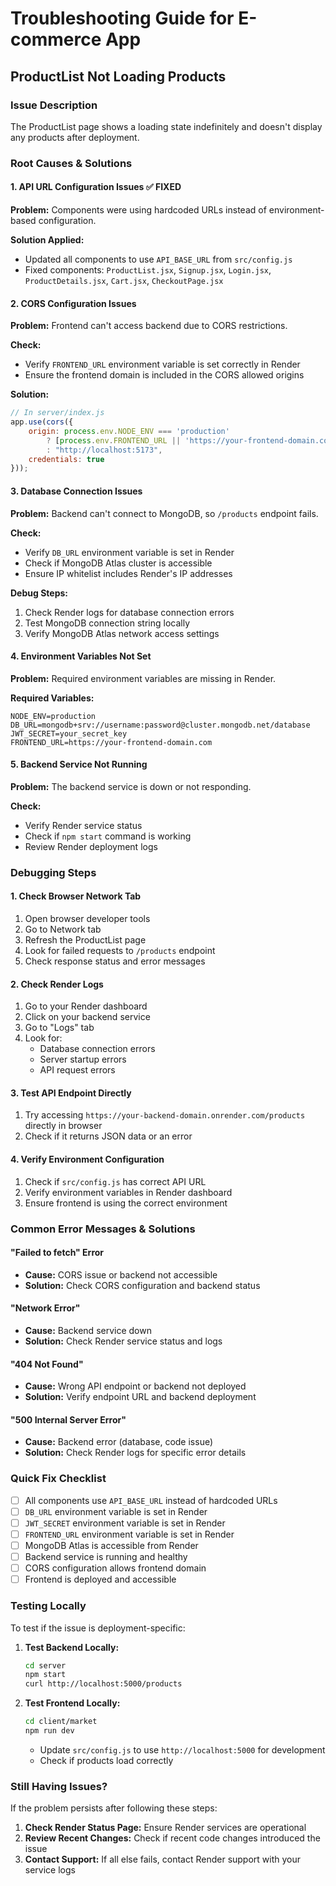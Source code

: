 # Troubleshooting Guide for E-commerce App

## ProductList Not Loading Products

### Issue Description
The ProductList page shows a loading state indefinitely and doesn't display any products after deployment.

### Root Causes & Solutions

#### 1. **API URL Configuration Issues** ✅ FIXED
**Problem:** Components were using hardcoded URLs instead of environment-based configuration.

**Solution Applied:**
- Updated all components to use `API_BASE_URL` from `src/config.js`
- Fixed components: `ProductList.jsx`, `Signup.jsx`, `Login.jsx`, `ProductDetails.jsx`, `Cart.jsx`, `CheckoutPage.jsx`

#### 2. **CORS Configuration Issues**
**Problem:** Frontend can't access backend due to CORS restrictions.

**Check:**
- Verify `FRONTEND_URL` environment variable is set correctly in Render
- Ensure the frontend domain is included in the CORS allowed origins

**Solution:**
```javascript
// In server/index.js
app.use(cors({
    origin: process.env.NODE_ENV === 'production' 
        ? [process.env.FRONTEND_URL || 'https://your-frontend-domain.com', 'http://localhost:5173'] 
        : "http://localhost:5173",
    credentials: true
}));
```

#### 3. **Database Connection Issues**
**Problem:** Backend can't connect to MongoDB, so `/products` endpoint fails.

**Check:**
- Verify `DB_URL` environment variable is set in Render
- Check if MongoDB Atlas cluster is accessible
- Ensure IP whitelist includes Render's IP addresses

**Debug Steps:**
1. Check Render logs for database connection errors
2. Test MongoDB connection string locally
3. Verify MongoDB Atlas network access settings

#### 4. **Environment Variables Not Set**
**Problem:** Required environment variables are missing in Render.

**Required Variables:**
```
NODE_ENV=production
DB_URL=mongodb+srv://username:password@cluster.mongodb.net/database
JWT_SECRET=your_secret_key
FRONTEND_URL=https://your-frontend-domain.com
```

#### 5. **Backend Service Not Running**
**Problem:** The backend service is down or not responding.

**Check:**
- Verify Render service status
- Check if `npm start` command is working
- Review Render deployment logs

### Debugging Steps

#### 1. **Check Browser Network Tab**
1. Open browser developer tools
2. Go to Network tab
3. Refresh the ProductList page
4. Look for failed requests to `/products` endpoint
5. Check response status and error messages

#### 2. **Check Render Logs**
1. Go to your Render dashboard
2. Click on your backend service
3. Go to "Logs" tab
4. Look for:
   - Database connection errors
   - Server startup errors
   - API request errors

#### 3. **Test API Endpoint Directly**
1. Try accessing `https://your-backend-domain.onrender.com/products` directly in browser
2. Check if it returns JSON data or an error

#### 4. **Verify Environment Configuration**
1. Check if `src/config.js` has correct API URL
2. Verify environment variables in Render dashboard
3. Ensure frontend is using the correct environment

### Common Error Messages & Solutions

#### "Failed to fetch" Error
- **Cause:** CORS issue or backend not accessible
- **Solution:** Check CORS configuration and backend status

#### "Network Error" 
- **Cause:** Backend service down
- **Solution:** Check Render service status and logs

#### "404 Not Found"
- **Cause:** Wrong API endpoint or backend not deployed
- **Solution:** Verify endpoint URL and backend deployment

#### "500 Internal Server Error"
- **Cause:** Backend error (database, code issue)
- **Solution:** Check Render logs for specific error details

### Quick Fix Checklist

- [ ] All components use `API_BASE_URL` instead of hardcoded URLs
- [ ] `DB_URL` environment variable is set in Render
- [ ] `JWT_SECRET` environment variable is set in Render
- [ ] `FRONTEND_URL` environment variable is set in Render
- [ ] MongoDB Atlas is accessible from Render
- [ ] Backend service is running and healthy
- [ ] CORS configuration allows frontend domain
- [ ] Frontend is deployed and accessible

### Testing Locally

To test if the issue is deployment-specific:

1. **Test Backend Locally:**
   ```bash
   cd server
   npm start
   curl http://localhost:5000/products
   ```

2. **Test Frontend Locally:**
   ```bash
   cd client/market
   npm run dev
   ```
   - Update `src/config.js` to use `http://localhost:5000` for development
   - Check if products load correctly

### Still Having Issues?

If the problem persists after following these steps:

1. **Check Render Status Page:** Ensure Render services are operational
2. **Review Recent Changes:** Check if recent code changes introduced the issue
3. **Contact Support:** If all else fails, contact Render support with your service logs 